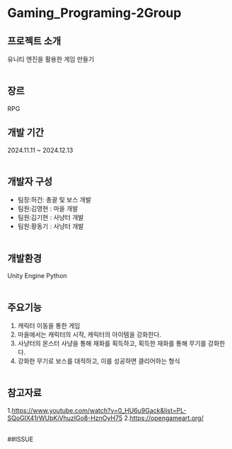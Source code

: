 # Gaming_Programing-2Group
## 프로젝트 소개
유니티 엔진을 활용한 게임 만들기
<br><br>
##  장르
RPG
##  개발 기간 
2024.11.11 ~ 2024.12.13
<br><br>
## 개발자 구성
 * 팀장:허건: 총괄 및 보스 개발
 * 팀원:김영현 : 마을 개발
 * 팀원:김기현 : 사냥터 개발
 * 팀원:황동기 : 사냥터 개발
   <br><br>
## 개발환경
Unity Engine
Python
<br><br>
## 주요기능 
1. 캐릭터 이동을 통한 게임
2. 마을에서는 캐릭터의 시작, 캐릭터의 아이템을 강화한다.
3. 사냥터의 몬스터 사냥을 통해 재화를 획득하고, 획득한 재화를 통해 무기를 강화한다.
4. 강화한 무기로 보스를 대적하고, 이를 성공하면 클리어하는 형식
<br><br>
## 참고자료
1.https://www.youtube.com/watch?v=0_HU6u9Gack&list=PL-SQoGIX41rWUbKiVhuzIGo8-HznOyH75
2.https://opengameart.org/
<br><br>

##ISSUE

<br><br>
